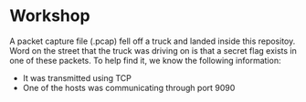 # Workshop
A packet capture file (.pcap) fell off a truck and landed inside this repositoy. Word on the street that the truck was driving on is that a secret flag exists in one of these packets. To help find it, we know the following information:
- It was transmitted using TCP
- One of the hosts was communicating through port 9090
